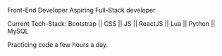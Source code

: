 Front-End Developer
Aspiring Full-Stack developer

Current Tech-Stack:
Bootstrap || CSS || JS || ReactJS || Lua || Python || MySQL


Practicing code a few hours a day.
